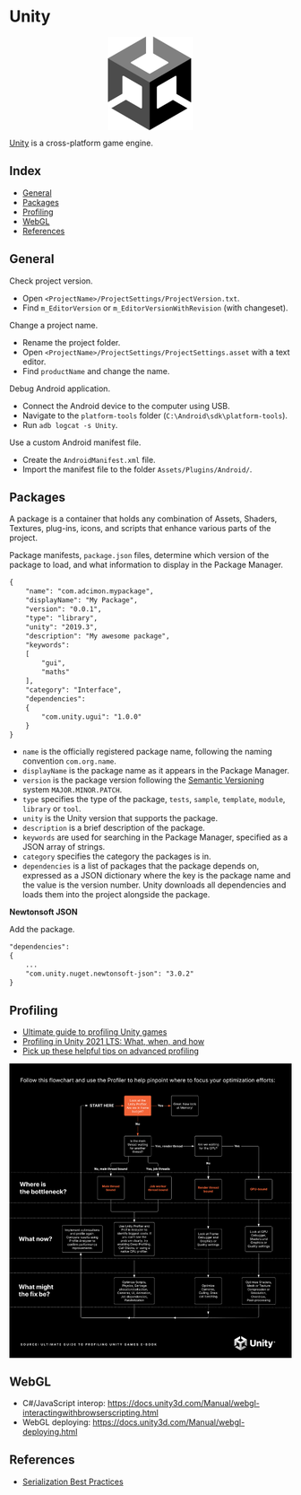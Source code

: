 # Unity

<p align="center"><img align="center" width="30%" height="30%" src="assets/unity.svg"></p>

[Unity](https://unity.com/) is a cross-platform game engine.

## Index

* [General](#general)
* [Packages](#packages)
* [Profiling](#profiling)
* [WebGL](#webgl)
* [References](#references)

## General

Check project version.
- Open `<ProjectName>/ProjectSettings/ProjectVersion.txt`.
- Find `m_EditorVersion` or `m_EditorVersionWithRevision` (with changeset).

Change a project name.
- Rename the project folder.
- Open `<ProjectName>/ProjectSettings/ProjectSettings.asset` with a text editor.
- Find `productName` and change the name.

Debug Android application.
- Connect the Android device to the computer using USB.
- Navigate to the `platform-tools` folder (`C:\Android\sdk\platform-tools`).
- Run `adb logcat -s Unity`.

Use a custom Android manifest file.
- Create the `AndroidManifest.xml` file.
- Import the manifest file to the folder `Assets/Plugins/Android/`.

## Packages
A package is a container that holds any combination of Assets, Shaders, Textures, plug-ins, icons, and scripts that enhance various parts of the project.

Package manifests, `package.json` files, determine which version of the package to load, and what information to display in the Package Manager.
```
{
    "name": "com.adcimon.mypackage",
    "displayName": "My Package",
    "version": "0.0.1",
    "type": "library",
    "unity": "2019.3",
    "description": "My awesome package",
    "keywords":
    [
        "gui",
        "maths"
    ],
    "category": "Interface",
    "dependencies":
    {
        "com.unity.ugui": "1.0.0"
    }
}
```
* `name` is the officially registered package name, following the naming convention `com.org.name`.
* `displayName` is the package name as it appears in the Package Manager.
* `version` is the package version following the [Semantic Versioning](https://semver.org/) system `MAJOR.MINOR.PATCH`.
* `type` specifies the type of the package, `tests`, `sample`, `template`, `module`, `library` or `tool`.
* `unity` is the Unity version that supports the package.
* `description` is a brief description of the package.
* `keywords` are used for searching in the Package Manager, specified as a JSON array of strings.
* `category` specifies the category the packages is in.
* `dependencies` is a list of packages that the package depends on, expressed as a JSON dictionary where the key is the package name and the value is the version number. Unity downloads all dependencies and loads them into the project alongside the package.

**Newtonsoft JSON**

Add the package.
```
"dependencies":
{
    ...
    "com.unity.nuget.newtonsoft-json": "3.0.2"
}
```

## Profiling

* [Ultimate guide to profiling Unity games](https://resources.unity.com/games/ultimate-guide-to-profiling-unity-games)
* [Profiling in Unity 2021 LTS: What, when, and how](https://blog.unity.com/technology/profiling-in-unity-2021-lts-what-when-and-how)
* [Pick up these helpful tips on advanced profiling](https://blog.unity.com/technology/pick-up-these-helpful-tips-on-advanced-profiling)

<p align="center"><img align="center" src="assets/profiling_flowchart.png"></p>

## WebGL

* C#/JavaScript interop: https://docs.unity3d.com/Manual/webgl-interactingwithbrowserscripting.html
* WebGL deploying: https://docs.unity3d.com/Manual/webgl-deploying.html

## References

* [Serialization Best Practices](https://forum.unity.com/threads/serialization-best-practices-megapost.155352/)
